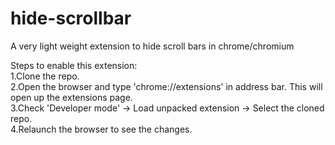 # hide-scrollbar
A very light weight extension to hide scroll bars in chrome/chromium  

Steps to enable this extension:  
1.Clone the repo.  
2.Open the browser and type 'chrome://extensions' in address bar. This will open up the extensions page.  
3.Check 'Developer mode' -> Load unpacked extension -> Select the cloned repo.  
4.Relaunch the browser to see the changes.  
